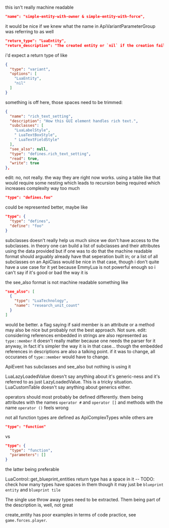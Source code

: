 
this isn't really machine readable
```json
"name": "simple-entity-with-owner & simple-entity-with-force",
```
it would be nice if we knew what the name in ApiVariantParameterGroup
was referring to as well

```json
"return_type": "LuaEntity",
"return_description": "The created entity or `nil` if the creation failed."
```
i'd expect a return type of like
```json
{
  "type": "variant",
  "options": [
    "LuaEntity",
    "nil"
  ]
}
```

something is off here, those spaces need to be trimmed:
```json
{
  "name": "rich_text_setting",
  "description": "How this GUI element handles rich text.",
  "subclasses": [
    "LuaLabelStyle",
    " LuaTextBoxStyle",
    " LuaTextFieldStyle"
  ],
  "see_also": null,
  "type": "defines.rich_text_setting",
  "read": true,
  "write": true
},
```

edit: no, not really. the way they are right now works.
  using a table like that would require some nesting which leads to recursion
  being required which increases complexity way too much
```json
"type": "defines.foo"
```
could be represented better, maybe like
```json
"type": {
  "type": "defines",
  "define": "foo"
}
```

subclasses doesn't really help us much since we don't have access to the subclasses.
in theory one can build a list of subclasses and their attributes using the data
provided but if one was to do that the machine readable format should arguably already
have that seperation built in;
or a list of all subclasses on an ApiClass would be nice in that case,
though i don't quite have a use case for it yet because EmmyLua is not powerful enough
so i can't say if it's good or bad the way it is

the see_also format is not machine readable
something like
```json
"see_also": [
  {
    "type": "LuaTechnology",
    "name": "research_unit_count"
  }
]
```
would be better. a flag saying if said member is an attribute or a method may also
be nice but probably not the best approach. Not sure.
edit: considering references embedded in strings are also represented as `type::member`
  it doesn't really matter because one needs the parser for it anyway, in fact it's simpler
  the way it is in that case... though the embedded references in descriptions are also a
  talking point. if it was to change, all occuranes of `type::member` would have to change.

ApiEvent has subclasses and see_also but nothing is using it

LuaLazyLoadedValue doesn't say anything about it's generic-ness and it's referred to as just LazyLoadedValue.
This is a tricky situation.
LuaCustomTable doesn't say anything about generics either.

operators should most probably be defined differently.
them being attributes with the names `operator #` and `operator []`
and methods with the name `operator ()` feels wrong

not all function types are defined as ApiComplexTypes while others are
```json
"type": "function"
```
vs
```json
"type": {
  "type": "function",
  "parameters": []
}
```
the latter being preferable

LuaControl::get_blueprint_entities return type has a space in it
-- TODO: check how many types have spaces in them
though it may just be `blueprint entity` and `blueprint tile`

The single use throw away types need to be extracted. Them being part of the description is, well, not great

create_entity has poor examples in terms of code practice, see `game.forces.player`.
